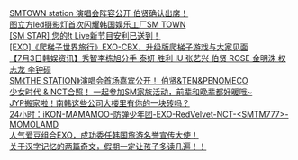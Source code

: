  
[SMTOWN station 演唱会阵容公开 伯贤确认出席！](http://www.dianyue.me/archives/462/lo0hi2zq71c19cvc/)  
[图立方led摄影灯首次闪耀韩国娱乐工厂SM TOWN](http://www.dianyue.me/archives/801/u9z69gw2z5mf3zun/)  
[[SM STAR] 您的!t Live新节目安利已送到！](http://www.dianyue.me/archives/921/wugia2o5fsp19hza/)  
[[EXO]《爬梯子世界旅行》EXO-CBX，升级版爬梯子游戏与大家见面](http://www.dianyue.me/archives/904/953j40h1dw3oza16/)  
[【7月3日韩娱资讯】秀智李栋旭分手 泰妍 胜利 IU 张艺兴 伯贤 ROSE 金明洙 权志龙 李钟硕](http://www.dianyue.me/archives/735/pe4o9ete37itraw1/)  
[SM《THE STATION》演唱会首场嘉宾公开！ 伯贤&amp;TEN&amp;PENOMECO](http://www.dianyue.me/archives/360/9qedibqzpc5mht2j/)  
[少女时代 &amp; NCT合照！ 一起参加SM家族活动，前辈和晚辈都好暖哦~](http://www.dianyue.me/archives/752/dj4z4dbtbjwwr5w5/)  
[JYP搬家啦！南韩这些公司大楼里有你的一块砖吗？](http://www.dianyue.me/archives/246/gkyllfb23ez5y6px/)  
[24小时：iKON-MAMAMOO-防弹少年团-EXO-RedVelvet-NCT-&lt;SMTM777&gt;-MOMOLAMD](http://www.dianyue.me/archives/038/8o38j1rt9o3faun9/)  
[人气爱豆组合EXO，成功委任韩国旅游名誉宣传大使！](http://www.dianyue.me/archives/206/hf9hhnchycw6o4aj/)  
[关于汉字记忆的两篇奇文，假期一定让孩子多读几遍！！](http://www.dianyue.me/archives/792/c9au2lpnyh41rufo/)
